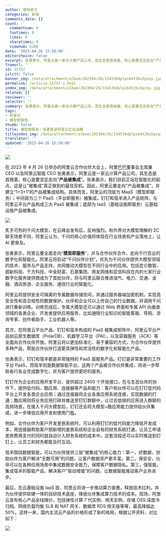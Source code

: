 ```yaml
---
author: 硬核老王
categories: 新闻
comments_data: []
count:
  commentnum: 0
  favtimes: 0
  likes: 0
  sharetimes: 0
  viewnum: 6208
date: '2023-04-26 15:50:00'
editorchoice: false
excerpt: 张勇表示，阿里云是一家云计算产品公司，其生态是其根基，核心是要坚定走向“产品被集成”。
fromurl: ''
id: 15757
islctt: false
banner_img: /data/attachment/album/202304/26/154536dplpsb4t2bu5pzqs.jpg
permalink: /article-15757-1.html
index_img: /data/attachment/album/202304/26/154536dplpsb4t2bu5pzqs.jpg
related: []
reviewer: ''
selector: ''
summary: 张勇表示，阿里云是一家云计算产品公司，其生态是其根基，核心是要坚定走向“产品被集成”。
tags:
- 阿里云
- 模型即服务
thumb: false
title: 模型即服务：张勇首谈阿里云生态战略
titleindex_img: /data/attachment/album/202304/26/154536dplpsb4t2bu5pzqs.jpg
translator: ''
updated: '2023-04-26 15:50:00'
---
```


![](/data/attachment/album/202304/26/154536dplpsb4t2bu5pzqs.jpg)


在 2023 年 4 月 26 日举办的阿里云合作伙伴大会上，阿里巴巴董事会主席兼 CEO 以及阿里云智能 CEO 张勇表示，阿里云是一家云计算产品公司，其生态是其根基，核心是要坚定走向“**产品被集成**”。张勇表示，我们目前正站在智能化的起点，这是让“被集成”真正做到的最佳契机。因此，阿里云要走向“产品被集成”，并建立“1+3+1”的产品被集成结构。具体而言，阿里云的顶层为 MaaS（模型即服务）；中间层为三个 PaaS（平台即服务）被集成，钉钉和瓴羊进入产品矩阵，与阿里云平台产品构成三大 PaaS 被集成；底部为 IaaS（基础设施即服务）云基础设施产品被集成。


![](/data/attachment/album/202304/26/154547vhthvuuaihzcq6zc.jpg)


炙手可热的千问大模型，在云峰会发布后，反响强烈。和外界对大模型理解的 2C 聊天场景不同，阿里云认为，千问的核心价值将体现在行业场景和产业落地上，让 AI 更普及。


张勇表示，阿里云要全面走向“**模型即服务**”，并与合作伙伴合作，走向千行百业的数字化和智能化。阿里云将启动“千问伙伴计划”，优先为千问伙伴提供大模型领域的技术、服务与产品支持，共同推动大模型在不同行业中的应用。包括昆仑数智、朗新科技、千方科技、中金财富、石基集团、用友网络和亚信科技在内的七家行业数字化服务提供商成为了首批伙伴，将与阿里云联合推进油气、电力、交通、金融、酒店旅游、企业服务、通信行业的智能化。


阿里云将提供安全可隔离的专属数据存储空间，并通过服务器端加密机制，实现高安全性和高合规性的数据保护。伙伴和企业可以上传自己的行业数据，并调用千问进行重新训练。训练完成后，专属大模型还可以通过 Web 界面和专属 API 向垂直领域的各类企业、开发者提供应用服务，比如通晓行业知识的智能客服、导购、咨询专家、创作者助手、工业机器人等。


其次，在阿里云平台产品、钉钉和瓴羊构成的 PaaS 被集成矩阵中，阿里云平台产品如云原生数据库（PolarDB）、机器学习平台（PAI），以及容器服务（ACK）等全面向合作伙伴开放。阿里云将以更加标准化、易于兼容的方式，为合作伙伴提供多种产品，帮助合作伙伴打造更具弹性和灵活性的数字化和智能化产品。


张勇表示，钉钉和瓴羊都是非常独特的 PaaS 层服务产品。钉钉是非常重要的工作平台 PaaS，而瓴羊则是数据智能平台。这两个产品被合作伙伴集成，将进一步帮助各行各业完成数字化，并为客户提供更好的服务。


钉钉作为企业的应用开发平台，提供超过 2400 个开放接口，在与生态伙伴的协作下，提供低代码、酷应用、连接器等产品和能力：客户和伙伴可以在钉钉低代码平台上开发各类企业应用；通过连接器将企业各类应用系统连接，实现数据的打通；酷应用则将业务应用打碎并推送至钉钉群聊中，让过去低频的应用进入群聊的高频场景。在接入千问大模型后，钉钉还会将大模型+酷应用能力提供给伙伴集成，进一步降低应用开发和使用门槛。


例如，合作伙伴为客户开发差旅系统时，可以利用钉钉的低代码能力降低开发成本，用连接器帮助客户把新增的差旅系统和企业自有的财务系统打通，让员工申请差旅费用支付的同时就自动计入财务系统的成本中。这套流程还可以实时推送到钉钉上，让员工和财务都能及时互动。


瓴羊围绕数据智能，可以为伙伴提供三层“被集成”的核心能力：第一，好数据，协助伙伴为客户解决“无数可用”的问题，让客户数据资产更丰富。第二，保安全，伙伴可以在各种应用场景中集成数据安全能力，保障客户数据隐私。第三，强智能，集成瓴羊的智能产品，解决客户“驱动增值”的问题，让数据智能推动客户业务进步。


最后，在云基础设施 IaaS 层，阿里云将进一步推动算力普惠，释放技术红利，并为伙伴提供软硬一体的自研技术底座，降低伙伴集成算力技术的成本。现场，阿里云宣布核心产品全线降价，包括弹性计算 7 代实例、倚天实例、存储 OSS 深度冷归档、网络负载均衡 SLB 和 NAT 网关、数据库 RDS 倚天版等等，最高降幅达 50%。这样一来，国内主流云产品的价格形成了新的格局，根据公开资料，对比如下：


![](/data/attachment/album/202304/26/154629zqnncjqzz8kryjp8.png)